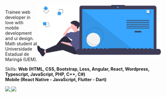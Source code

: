 <img src="https://github.com/RonaldoMurakamiK/RonaldoMurakamiK/blob/main/undraw_code_thinking_1jeh.svg" min-width="400px" max-width="400px" width="400px" align="right">

<p align="left"> 
  Trainee web developer in love with mobile development and ui design.<br>
  Math student at Universidade Estadual de Maringá (UEM).
</p>

<p align="left">
  Skills: <strong>Web (HTML, CSS, Bootstrap, Less, Angular, React, Wordpress, Typescript, JavaScript, PHP, C++, C#)<br>Mobile (React Native - JavaScript, Flutter - Dart)</strong>
</p>

<p align="left">
  <a href="#" alt="Facebook">
  <img src="https://img.shields.io/badge/-Facebook-286fbf?style=flat-square&labelColor=286fbf&logo=facebook&logoColor=white&link=https://www.facebook.com/ronaldo.murakami.96/"/>

  <a href="#" alt="Instagram">
  <img src="https://img.shields.io/badge/-Instagram-DF0174?style=flat-square&labelColor=DF0174&logo=instagram&logoColor=white&link=https://www.instagram.com/robaldomurakami/"/></a>
</p>  
